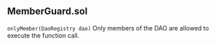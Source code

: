  ## MemberGuard.sol
 `onlyMember(DaoRegistry dao)` Only members of the DAO are allowed to execute the function call. 
